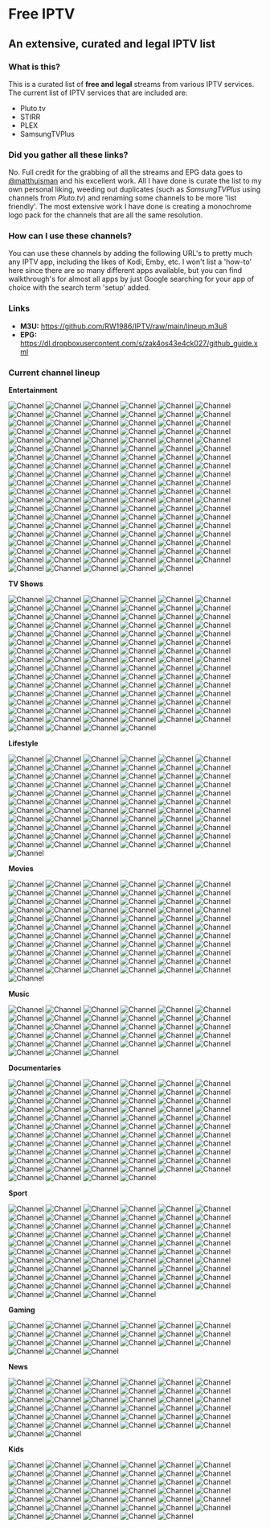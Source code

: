 # Free IPTV
## An extensive, curated and legal IPTV list

### What is this?
This is a curated list of **free and legal** streams from various IPTV services. The current list of IPTV services that are included are:
* Pluto.tv
* STIRR
* PLEX
* SamsungTVPlus

### Did you gather all these links?
No. Full credit for the grabbing of all the streams and EPG data goes to [@matthuisman](https://www.matthuisman.nz/) and his excellent work. All I have done is curate the list to my own personal liking, weeding out duplicates (such as *SamsungTVPlus* using channels from *Pluto.tv*) and renaming some channels to be more 'list friendly'. The most extensive work I have done is creating a monochrome logo pack for the channels that are all the same resolution.

### How can I use these channels?
You can use these channels by adding the following URL's to pretty much any IPTV app, including the likes of Kodi, Emby, etc. I won't list a 'how-to' here since there are so many different apps available, but you can find walkthrough's for almost all apps by just Google searching for your app of choice with the search term 'setup' added.

### Links
* **M3U:** https://github.com/RW1986/IPTV/raw/main/lineup.m3u8
* **EPG:** https://dl.dropboxusercontent.com/s/zak4os43e4ck027/github_guide.xml

### Current channel lineup
**Entertainment**

![Channel](https://github.com/RW1986/IPTV/raw/main/logos/readme/Comedy_Central_Pluto_TV.png) ![Channel](https://github.com/RW1986/IPTV/raw/main/logos/readme/Comedy_Central_Animation.png) ![Channel](https://github.com/RW1986/IPTV/raw/main/logos/readme/BET_Pluto_TV_1.png) ![Channel](https://github.com/RW1986/IPTV/raw/main/logos/readme/BET_Pluto_TV_2.png) ![Channel](https://github.com/RW1986/IPTV/raw/main/logos/readme/BET_Her.png) ![Channel](https://github.com/RW1986/IPTV/raw/main/logos/readme/Comet.png) ![Channel](https://github.com/RW1986/IPTV/raw/main/logos/readme/Pluto_TV_Classic_TV.png) ![Channel](https://github.com/RW1986/IPTV/raw/main/logos/readme/Pluto_TV_Series.png) ![Channel](https://github.com/RW1986/IPTV/raw/main/logos/readme/Pluto_TV_Game_Shows.png) ![Channel](https://github.com/RW1986/IPTV/raw/main/logos/readme/Pluto_TV_Drama_Life.png) ![Channel](https://github.com/RW1986/IPTV/raw/main/logos/readme/Pluto_TV_Crime.png) ![Channel](https://github.com/RW1986/IPTV/raw/main/logos/readme/Pluto_TV_Crime_Drama.png) ![Channel](https://github.com/RW1986/IPTV/raw/main/logos/readme/Pluto_TV_HER.png) ![Channel](https://github.com/RW1986/IPTV/raw/main/logos/readme/Pluto_TV_Love_Stories.png) ![Channel](https://github.com/RW1986/IPTV/raw/main/logos/readme/Pluto_TV_Retro_Drama.png) ![Channel](https://github.com/RW1986/IPTV/raw/main/logos/readme/Pluto_TV_Sci-Fi.png) ![Channel](https://github.com/RW1986/IPTV/raw/main/logos/readme/Pluto_TV_Sherlock.png) ![Channel](https://github.com/RW1986/IPTV/raw/main/logos/readme/Pluto_TV_Suspense.png) ![Channel](https://github.com/RW1986/IPTV/raw/main/logos/readme/Pluto_TV_Westerns.png) ![Channel](https://github.com/RW1986/IPTV/raw/main/logos/readme/Pluto_TV_Stand_Up.png) ![Channel](https://github.com/RW1986/IPTV/raw/main/logos/readme/Pluto_TV_Courtroom.png) ![Channel](https://github.com/RW1986/IPTV/raw/main/logos/readme/Pluto_TV_Inside.png) ![Channel](https://github.com/RW1986/IPTV/raw/main/logos/readme/Pluto_TV_Reality_1.png) ![Channel](https://github.com/RW1986/IPTV/raw/main/logos/readme/Pluto_TV_Reality_2.png) ![Channel](https://github.com/RW1986/IPTV/raw/main/logos/readme/Pluto_TV_Celebrity.png) ![Channel](https://github.com/RW1986/IPTV/raw/main/logos/readme/Pluto_TV_Paranormal_1.png) ![Channel](https://github.com/RW1986/IPTV/raw/main/logos/readme/Pluto_TV_Paranormal_2.png) ![Channel](https://github.com/RW1986/IPTV/raw/main/logos/readme/Logo_Pluto_TV.png) ![Channel](https://github.com/RW1986/IPTV/raw/main/logos/readme/Stories_by_AMC.png) ![Channel](https://github.com/RW1986/IPTV/raw/main/logos/readme/CMT_Pluto_TV.png) ![Channel](https://github.com/RW1986/IPTV/raw/main/logos/readme/ION_Plus.png) ![Channel](https://github.com/RW1986/IPTV/raw/main/logos/readme/Spike_Pluto_TV.png) ![Channel](https://github.com/RW1986/IPTV/raw/main/logos/readme/Spike_Outdoors.png) ![Channel](https://github.com/RW1986/IPTV/raw/main/logos/readme/DUST_1.png) ![Channel](https://github.com/RW1986/IPTV/raw/main/logos/readme/DUST_3.png) ![Channel](https://github.com/RW1986/IPTV/raw/main/logos/readme/Game_Show_Central.png) ![Channel](https://github.com/RW1986/IPTV/raw/main/logos/readme/FilmRise_Classic_TV_1.png) ![Channel](https://github.com/RW1986/IPTV/raw/main/logos/readme/FilmRise_Classic_TV_2.png) ![Channel](https://github.com/RW1986/IPTV/raw/main/logos/readme/FilmRise_True_Crime.png) ![Channel](https://github.com/RW1986/IPTV/raw/main/logos/readme/FilmRise_Sci-Fi.png) ![Channel](https://github.com/RW1986/IPTV/raw/main/logos/readme/Buzzr.png) ![Channel](https://github.com/RW1986/IPTV/raw/main/logos/readme/Paramount+_Picks.png) ![Channel](https://github.com/RW1986/IPTV/raw/main/logos/readme/MTV_Pluto_TV.png) ![Channel](https://github.com/RW1986/IPTV/raw/main/logos/readme/MTV_Dating.png) ![Channel](https://github.com/RW1986/IPTV/raw/main/logos/readme/VH1_Hip_Hop_Family.png) ![Channel](https://github.com/RW1986/IPTV/raw/main/logos/readme/VH1_I_Love_Reality.png) ![Channel](https://github.com/RW1986/IPTV/raw/main/logos/readme/TV_Land_Drama.png) ![Channel](https://github.com/RW1986/IPTV/raw/main/logos/readme/TV_Land_Sitcoms.png) ![Channel](https://github.com/RW1986/IPTV/raw/main/logos/readme/Showtime_Selects.png) ![Channel](https://github.com/RW1986/IPTV/raw/main/logos/readme/Slightly_Off_By_IFC.png) ![Channel](https://github.com/RW1986/IPTV/raw/main/logos/readme/CHARGE_.png) ![Channel](https://github.com/RW1986/IPTV/raw/main/logos/readme/CONtv.png) ![Channel](https://github.com/RW1986/IPTV/raw/main/logos/readme/CONtv_Anime.png) ![Channel](https://github.com/RW1986/IPTV/raw/main/logos/readme/AXS_TV_NOW.png) ![Channel](https://github.com/RW1986/IPTV/raw/main/logos/readme/PBS_Digital_Studios.png) ![Channel](https://github.com/RW1986/IPTV/raw/main/logos/readme/FOX_SOUL.png) ![Channel](https://github.com/RW1986/IPTV/raw/main/logos/readme/AFV_TV.png) ![Channel](https://github.com/RW1986/IPTV/raw/main/logos/readme/AFV_Family.png) ![Channel](https://github.com/RW1986/IPTV/raw/main/logos/readme/All_Action.png) ![Channel](https://github.com/RW1986/IPTV/raw/main/logos/readme/Classic_TV_Drama.png) ![Channel](https://github.com/RW1986/IPTV/raw/main/logos/readme/Classic_TV_Comedy.png) ![Channel](https://github.com/RW1986/IPTV/raw/main/logos/readme/Anime_All_Day_1.png) ![Channel](https://github.com/RW1986/IPTV/raw/main/logos/readme/Anime_All_Day_2.png) ![Channel](https://github.com/RW1986/IPTV/raw/main/logos/readme/Anime_All_Day_3.png) ![Channel](https://github.com/RW1986/IPTV/raw/main/logos/readme/Awesomeness_TV_1.png) ![Channel](https://github.com/RW1986/IPTV/raw/main/logos/readme/Awesomeness_TV_2.png) ![Channel](https://github.com/RW1986/IPTV/raw/main/logos/readme/WEtv_All_Reality.png) ![Channel](https://github.com/RW1986/IPTV/raw/main/logos/readme/WEtv_All_Weddings.png) ![Channel](https://github.com/RW1986/IPTV/raw/main/logos/readme/STIRR_Classic_TV.png) ![Channel](https://github.com/RW1986/IPTV/raw/main/logos/readme/STIRR_Reality_TV.png) ![Channel](https://github.com/RW1986/IPTV/raw/main/logos/readme/STIRR_City.png) ![Channel](https://github.com/RW1986/IPTV/raw/main/logos/readme/STIRR_Westerns.png) ![Channel](https://github.com/RW1986/IPTV/raw/main/logos/readme/Best_Ever_TV.png) ![Channel](https://github.com/RW1986/IPTV/raw/main/logos/readme/Brat_TV.png) ![Channel](https://github.com/RW1986/IPTV/raw/main/logos/readme/Happy_Days.png) ![Channel](https://github.com/RW1986/IPTV/raw/main/logos/readme/British_TV.png) ![Channel](https://github.com/RW1986/IPTV/raw/main/logos/readme/BritBox_Mysteries.png) ![Channel](https://github.com/RW1986/IPTV/raw/main/logos/readme/Cinehouse.png) ![Channel](https://github.com/RW1986/IPTV/raw/main/logos/readme/CineLife.png) ![Channel](https://github.com/RW1986/IPTV/raw/main/logos/readme/Circle.png) ![Channel](https://github.com/RW1986/IPTV/raw/main/logos/readme/American_Classics.png) ![Channel](https://github.com/RW1986/IPTV/raw/main/logos/readme/Comedy_Dynamics.png) ![Channel](https://github.com/RW1986/IPTV/raw/main/logos/readme/Dark_Matter_TV.png) ![Channel](https://github.com/RW1986/IPTV/raw/main/logos/readme/Dove_Channel.png) ![Channel](https://github.com/RW1986/IPTV/raw/main/logos/readme/PeopleTV_1.png) ![Channel](https://github.com/RW1986/IPTV/raw/main/logos/readme/PeopleTV_2.png) ![Channel](https://github.com/RW1986/IPTV/raw/main/logos/readme/LOL!_Network.png) ![Channel](https://github.com/RW1986/IPTV/raw/main/logos/readme/Dry_Bar_Comedy_1.png) ![Channel](https://github.com/RW1986/IPTV/raw/main/logos/readme/Dry_Bar_Comedy_2.png) ![Channel](https://github.com/RW1986/IPTV/raw/main/logos/readme/Electric_Now.png) ![Channel](https://github.com/RW1986/IPTV/raw/main/logos/readme/ET_Live.png) ![Channel](https://github.com/RW1986/IPTV/raw/main/logos/readme/FailArmy_1.png) ![Channel](https://github.com/RW1986/IPTV/raw/main/logos/readme/FailArmy_2.png) ![Channel](https://github.com/RW1986/IPTV/raw/main/logos/readme/Funny_AF.png) ![Channel](https://github.com/RW1986/IPTV/raw/main/logos/readme/Hollywire_1.png) ![Channel](https://github.com/RW1986/IPTV/raw/main/logos/readme/Hollywire_2.png) ![Channel](https://github.com/RW1986/IPTV/raw/main/logos/readme/Humor_Mill.png) ![Channel](https://github.com/RW1986/IPTV/raw/main/logos/readme/Nosey_1.png) ![Channel](https://github.com/RW1986/IPTV/raw/main/logos/readme/Nosey_2.png) ![Channel](https://github.com/RW1986/IPTV/raw/main/logos/readme/Judge_Nosey_1.png) ![Channel](https://github.com/RW1986/IPTV/raw/main/logos/readme/Judge_Nosey_2.png) ![Channel](https://github.com/RW1986/IPTV/raw/main/logos/readme/Real_Nosey.png) ![Channel](https://github.com/RW1986/IPTV/raw/main/logos/readme/ClixTV.png) ![Channel](https://github.com/RW1986/IPTV/raw/main/logos/readme/Judge_Faith.png) ![Channel](https://github.com/RW1986/IPTV/raw/main/logos/readme/Made_In_Britain.png) ![Channel](https://github.com/RW1986/IPTV/raw/main/logos/readme/Made_In_Hollywood.png) ![Channel](https://github.com/RW1986/IPTV/raw/main/logos/readme/Popstar!_TV.png) ![Channel](https://github.com/RW1986/IPTV/raw/main/logos/readme/RetroCrush.png) ![Channel](https://github.com/RW1986/IPTV/raw/main/logos/readme/RiffTrax_1.png) ![Channel](https://github.com/RW1986/IPTV/raw/main/logos/readme/RiffTrax_2.png) ![Channel](https://github.com/RW1986/IPTV/raw/main/logos/readme/RiffTrax_3.png) ![Channel](https://github.com/RW1986/IPTV/raw/main/logos/readme/Shorts.png) ![Channel](https://github.com/RW1986/IPTV/raw/main/logos/readme/Skills_+_Thrills.png) ![Channel](https://github.com/RW1986/IPTV/raw/main/logos/readme/Sofy.tv.png) ![Channel](https://github.com/RW1986/IPTV/raw/main/logos/readme/Stand-Up_TV.png) ![Channel](https://github.com/RW1986/IPTV/raw/main/logos/readme/Just_for_Laughs.png) ![Channel](https://github.com/RW1986/IPTV/raw/main/logos/readme/The_Archive.png) ![Channel](https://github.com/RW1986/IPTV/raw/main/logos/readme/TokuSHOUTsu.png) ![Channel](https://github.com/RW1986/IPTV/raw/main/logos/readme/Western_TV.png) 

**TV Shows**

![Channel](https://github.com/RW1986/IPTV/raw/main/logos/readme/FilmRise_Western.png) ![Channel](https://github.com/RW1986/IPTV/raw/main/logos/readme/90210.png) ![Channel](https://github.com/RW1986/IPTV/raw/main/logos/readme/10_Years_Younger.png) ![Channel](https://github.com/RW1986/IPTV/raw/main/logos/readme/21_Jump_Street.png) ![Channel](https://github.com/RW1986/IPTV/raw/main/logos/readme/American_Gladiators.png) ![Channel](https://github.com/RW1986/IPTV/raw/main/logos/readme/Andromeda.png) ![Channel](https://github.com/RW1986/IPTV/raw/main/logos/readme/Antiques_Roadshow_UK.png) ![Channel](https://github.com/RW1986/IPTV/raw/main/logos/readme/Are_We_There_Yet.png) ![Channel](https://github.com/RW1986/IPTV/raw/main/logos/readme/Baywatch_1.png) ![Channel](https://github.com/RW1986/IPTV/raw/main/logos/readme/Baywatch_2.png) ![Channel](https://github.com/RW1986/IPTV/raw/main/logos/readme/Baywatch_3.png) ![Channel](https://github.com/RW1986/IPTV/raw/main/logos/readme/Beauty_and_the_Geek.png) ![Channel](https://github.com/RW1986/IPTV/raw/main/logos/readme/Best_of_Dr._Phil.png) ![Channel](https://github.com/RW1986/IPTV/raw/main/logos/readme/Beverly_Hillbillies_1.png) ![Channel](https://github.com/RW1986/IPTV/raw/main/logos/readme/Beverly_Hillbillies_2.png) ![Channel](https://github.com/RW1986/IPTV/raw/main/logos/readme/Black_Ink_Crew.png) ![Channel](https://github.com/RW1986/IPTV/raw/main/logos/readme/Choppertown.png) ![Channel](https://github.com/RW1986/IPTV/raw/main/logos/readme/COPS.png) ![Channel](https://github.com/RW1986/IPTV/raw/main/logos/readme/CSI.png) ![Channel](https://github.com/RW1986/IPTV/raw/main/logos/readme/Dark_Shadows.png) ![Channel](https://github.com/RW1986/IPTV/raw/main/logos/readme/Deal_or_No_Deal.png) ![Channel](https://github.com/RW1986/IPTV/raw/main/logos/readme/Degrassi.png) ![Channel](https://github.com/RW1986/IPTV/raw/main/logos/readme/Doctor_Who_Classic.png) ![Channel](https://github.com/RW1986/IPTV/raw/main/logos/readme/Dog_The_Bounty_Hunter_1.png) ![Channel](https://github.com/RW1986/IPTV/raw/main/logos/readme/Dog_The_Bounty_Hunter_2.png) ![Channel](https://github.com/RW1986/IPTV/raw/main/logos/readme/Dr._Oz.png) ![Channel](https://github.com/RW1986/IPTV/raw/main/logos/readme/Duck_Dynasty.png) ![Channel](https://github.com/RW1986/IPTV/raw/main/logos/readme/Family_Ties.png) ![Channel](https://github.com/RW1986/IPTV/raw/main/logos/readme/Fear_Factor.png) ![Channel](https://github.com/RW1986/IPTV/raw/main/logos/readme/Fear_Factor_Xtra.png) ![Channel](https://github.com/RW1986/IPTV/raw/main/logos/readme/Fifth_Gear.png) ![Channel](https://github.com/RW1986/IPTV/raw/main/logos/readme/Full_Custom_Garage.png) ![Channel](https://github.com/RW1986/IPTV/raw/main/logos/readme/Ghost_Dimension.png) ![Channel](https://github.com/RW1986/IPTV/raw/main/logos/readme/Ghost_Hunters.png) ![Channel](https://github.com/RW1986/IPTV/raw/main/logos/readme/Gunsmoke.png) ![Channel](https://github.com/RW1986/IPTV/raw/main/logos/readme/Heartland.png) ![Channel](https://github.com/RW1986/IPTV/raw/main/logos/readme/Hell's_Kitchen.png) ![Channel](https://github.com/RW1986/IPTV/raw/main/logos/readme/Highway_to_Heaven.png) ![Channel](https://github.com/RW1986/IPTV/raw/main/logos/readme/Homes_Under_The_Hammer.png) ![Channel](https://github.com/RW1986/IPTV/raw/main/logos/readme/Hunter.png) ![Channel](https://github.com/RW1986/IPTV/raw/main/logos/readme/Ice_Pilots.png) ![Channel](https://github.com/RW1986/IPTV/raw/main/logos/readme/Ink_Master.png) ![Channel](https://github.com/RW1986/IPTV/raw/main/logos/readme/Jersey_Shore.png) ![Channel](https://github.com/RW1986/IPTV/raw/main/logos/readme/Johnny_Carson_TV_1.png) ![Channel](https://github.com/RW1986/IPTV/raw/main/logos/readme/Johnny_Carson_TV_2.png) ![Channel](https://github.com/RW1986/IPTV/raw/main/logos/readme/Kitchen_Nightmares.png) ![Channel](https://github.com/RW1986/IPTV/raw/main/logos/readme/Love_&_Hip_Hop.png) ![Channel](https://github.com/RW1986/IPTV/raw/main/logos/readme/Lupin_the_3rd.png) ![Channel](https://github.com/RW1986/IPTV/raw/main/logos/readme/Matlock.png) ![Channel](https://github.com/RW1986/IPTV/raw/main/logos/readme/McLeod's_Daughters.png) ![Channel](https://github.com/RW1986/IPTV/raw/main/logos/readme/Midsomer_Murders.png) ![Channel](https://github.com/RW1986/IPTV/raw/main/logos/readme/Mission_Impossible.png) ![Channel](https://github.com/RW1986/IPTV/raw/main/logos/readme/Most_Haunted.png) ![Channel](https://github.com/RW1986/IPTV/raw/main/logos/readme/MST3K_One.png) ![Channel](https://github.com/RW1986/IPTV/raw/main/logos/readme/MST3K_Three.png) ![Channel](https://github.com/RW1986/IPTV/raw/main/logos/readme/MST3K_Two.png) ![Channel](https://github.com/RW1986/IPTV/raw/main/logos/readme/Mutant_X.png) ![Channel](https://github.com/RW1986/IPTV/raw/main/logos/readme/Mythbusters.png) ![Channel](https://github.com/RW1986/IPTV/raw/main/logos/readme/Narcos.png) ![Channel](https://github.com/RW1986/IPTV/raw/main/logos/readme/Naruto.png) ![Channel](https://github.com/RW1986/IPTV/raw/main/logos/readme/Nashville.png) ![Channel](https://github.com/RW1986/IPTV/raw/main/logos/readme/One_Piece.png) ![Channel](https://github.com/RW1986/IPTV/raw/main/logos/readme/Paranormal_State.png) ![Channel](https://github.com/RW1986/IPTV/raw/main/logos/readme/Portlandia.png) ![Channel](https://github.com/RW1986/IPTV/raw/main/logos/readme/Rescue_911.png) ![Channel](https://github.com/RW1986/IPTV/raw/main/logos/readme/Secret_Dealers.png) ![Channel](https://github.com/RW1986/IPTV/raw/main/logos/readme/Sensing_Murder.png) ![Channel](https://github.com/RW1986/IPTV/raw/main/logos/readme/Space_1999.png) ![Channel](https://github.com/RW1986/IPTV/raw/main/logos/readme/Star_Trek.png) ![Channel](https://github.com/RW1986/IPTV/raw/main/logos/readme/Survivor.png) ![Channel](https://github.com/RW1986/IPTV/raw/main/logos/readme/The_Addams_Family.png) ![Channel](https://github.com/RW1986/IPTV/raw/main/logos/readme/The_Amazing_Race.png) ![Channel](https://github.com/RW1986/IPTV/raw/main/logos/readme/The_Andy_Griffith_Show.png) ![Channel](https://github.com/RW1986/IPTV/raw/main/logos/readme/The_Bob_Ross_Channel.png) ![Channel](https://github.com/RW1986/IPTV/raw/main/logos/readme/The_Carol_Burnett_Show.png) ![Channel](https://github.com/RW1986/IPTV/raw/main/logos/readme/The_Challenge.png) ![Channel](https://github.com/RW1986/IPTV/raw/main/logos/readme/The_Dick_Cavett_Show.png) ![Channel](https://github.com/RW1986/IPTV/raw/main/logos/readme/The_Love_Boat.png) ![Channel](https://github.com/RW1986/IPTV/raw/main/logos/readme/The_Price_Is_Right.png) ![Channel](https://github.com/RW1986/IPTV/raw/main/logos/readme/The_Rifleman.png) ![Channel](https://github.com/RW1986/IPTV/raw/main/logos/readme/The_Simple_Life.png) ![Channel](https://github.com/RW1986/IPTV/raw/main/logos/readme/The_Walking_Dead_Universe_1.png) ![Channel](https://github.com/RW1986/IPTV/raw/main/logos/readme/The_Walking_Dead_Universe_2.png) ![Channel](https://github.com/RW1986/IPTV/raw/main/logos/readme/Three's_Company.png) ![Channel](https://github.com/RW1986/IPTV/raw/main/logos/readme/Tosh.0.png) ![Channel](https://github.com/RW1986/IPTV/raw/main/logos/readme/Undercover_Boss_Global.png) ![Channel](https://github.com/RW1986/IPTV/raw/main/logos/readme/Unsolved_Mysteries.png) ![Channel](https://github.com/RW1986/IPTV/raw/main/logos/readme/Wanted_Dead_or_Alive.png) ![Channel](https://github.com/RW1986/IPTV/raw/main/logos/readme/Wild_at_Heart.png) ![Channel](https://github.com/RW1986/IPTV/raw/main/logos/readme/Wild_'N_Out.png) ![Channel](https://github.com/RW1986/IPTV/raw/main/logos/readme/Wings.png) ![Channel](https://github.com/RW1986/IPTV/raw/main/logos/readme/Wipeout.png) ![Channel](https://github.com/RW1986/IPTV/raw/main/logos/readme/Wipeout_Xtra.png) ![Channel](https://github.com/RW1986/IPTV/raw/main/logos/readme/Yu-Gi-Oh.png) 

**Lifestyle**

![Channel](https://github.com/RW1986/IPTV/raw/main/logos/readme/BBC_Home.png) ![Channel](https://github.com/RW1986/IPTV/raw/main/logos/readme/BBC_Food.png) ![Channel](https://github.com/RW1986/IPTV/raw/main/logos/readme/Pluto_TV_Best_Life.png) ![Channel](https://github.com/RW1986/IPTV/raw/main/logos/readme/Pluto_TV_Cookalong.png) ![Channel](https://github.com/RW1986/IPTV/raw/main/logos/readme/Pluto_TV_Food.png) ![Channel](https://github.com/RW1986/IPTV/raw/main/logos/readme/Pluto_TV_Home_1.png) ![Channel](https://github.com/RW1986/IPTV/raw/main/logos/readme/Pluto_TV_Home_2.png) ![Channel](https://github.com/RW1986/IPTV/raw/main/logos/readme/Pluto_TV_Health.png) ![Channel](https://github.com/RW1986/IPTV/raw/main/logos/readme/Pluto_TV_Travel_1.png) ![Channel](https://github.com/RW1986/IPTV/raw/main/logos/readme/Pluto_TV_Travel_2.png) ![Channel](https://github.com/RW1986/IPTV/raw/main/logos/readme/Pluto_TV_Weddings_1.png) ![Channel](https://github.com/RW1986/IPTV/raw/main/logos/readme/Pluto_TV_Weddings_2.png) ![Channel](https://github.com/RW1986/IPTV/raw/main/logos/readme/Pluto_TV_Motor.png) ![Channel](https://github.com/RW1986/IPTV/raw/main/logos/readme/Pluto_TV_Cars.png) ![Channel](https://github.com/RW1986/IPTV/raw/main/logos/readme/Pluto_TV_Cats.png) ![Channel](https://github.com/RW1986/IPTV/raw/main/logos/readme/Pluto_TV_Dogs.png) ![Channel](https://github.com/RW1986/IPTV/raw/main/logos/readme/AbsintheTV.png) ![Channel](https://github.com/RW1986/IPTV/raw/main/logos/readme/America's_Test_Kitchen_1.png) ![Channel](https://github.com/RW1986/IPTV/raw/main/logos/readme/America's_Test_Kitchen_2.png) ![Channel](https://github.com/RW1986/IPTV/raw/main/logos/readme/Bar_Rescue.png) ![Channel](https://github.com/RW1986/IPTV/raw/main/logos/readme/Big_Life_.png) ![Channel](https://github.com/RW1986/IPTV/raw/main/logos/readme/BspokeTV.png) ![Channel](https://github.com/RW1986/IPTV/raw/main/logos/readme/GFN_TV.png) ![Channel](https://github.com/RW1986/IPTV/raw/main/logos/readme/Glewed_TV_1.png) ![Channel](https://github.com/RW1986/IPTV/raw/main/logos/readme/Glewed_TV_2.png) ![Channel](https://github.com/RW1986/IPTV/raw/main/logos/readme/Chassy.png) ![Channel](https://github.com/RW1986/IPTV/raw/main/logos/readme/Complex.png) ![Channel](https://github.com/RW1986/IPTV/raw/main/logos/readme/Cooking_Panda.png) ![Channel](https://github.com/RW1986/IPTV/raw/main/logos/readme/Dabl.png) ![Channel](https://github.com/RW1986/IPTV/raw/main/logos/readme/The_Design_Network.png) ![Channel](https://github.com/RW1986/IPTV/raw/main/logos/readme/eScapes.png) ![Channel](https://github.com/RW1986/IPTV/raw/main/logos/readme/Fashion_TV.png) ![Channel](https://github.com/RW1986/IPTV/raw/main/logos/readme/Food_TV.png) ![Channel](https://github.com/RW1986/IPTV/raw/main/logos/readme/GoTraveler.png) ![Channel](https://github.com/RW1986/IPTV/raw/main/logos/readme/Real_Life.png) ![Channel](https://github.com/RW1986/IPTV/raw/main/logos/readme/Real_Stories.png) ![Channel](https://github.com/RW1986/IPTV/raw/main/logos/readme/So_Yummy.png) ![Channel](https://github.com/RW1986/IPTV/raw/main/logos/readme/Gusto_TV_1.png) ![Channel](https://github.com/RW1986/IPTV/raw/main/logos/readme/Gusto_TV_2.png) ![Channel](https://github.com/RW1986/IPTV/raw/main/logos/readme/Hungry.png) ![Channel](https://github.com/RW1986/IPTV/raw/main/logos/readme/Insight_TV_1.png) ![Channel](https://github.com/RW1986/IPTV/raw/main/logos/readme/Insight_TV_2.png) ![Channel](https://github.com/RW1986/IPTV/raw/main/logos/readme/Journy.png) ![Channel](https://github.com/RW1986/IPTV/raw/main/logos/readme/Julia_Child.png) ![Channel](https://github.com/RW1986/IPTV/raw/main/logos/readme/Kitchen_Stories.png) ![Channel](https://github.com/RW1986/IPTV/raw/main/logos/readme/Bon_Appetit.png) ![Channel](https://github.com/RW1986/IPTV/raw/main/logos/readme/DrinkTV.png) ![Channel](https://github.com/RW1986/IPTV/raw/main/logos/readme/Lively_Place_1.png) ![Channel](https://github.com/RW1986/IPTV/raw/main/logos/readme/Lively_Place_2.png) ![Channel](https://github.com/RW1986/IPTV/raw/main/logos/readme/Lively_Place_3.png) ![Channel](https://github.com/RW1986/IPTV/raw/main/logos/readme/Love_Destination.png) ![Channel](https://github.com/RW1986/IPTV/raw/main/logos/readme/More_U.png) ![Channel](https://github.com/RW1986/IPTV/raw/main/logos/readme/Naturescape.png) ![Channel](https://github.com/RW1986/IPTV/raw/main/logos/readme/Outside_TV_+.png) ![Channel](https://github.com/RW1986/IPTV/raw/main/logos/readme/People_are_Awesome_1.png) ![Channel](https://github.com/RW1986/IPTV/raw/main/logos/readme/People_Are_Awesome_2.png) ![Channel](https://github.com/RW1986/IPTV/raw/main/logos/readme/SOAR.png) ![Channel](https://github.com/RW1986/IPTV/raw/main/logos/readme/Spark_TV.png) ![Channel](https://github.com/RW1986/IPTV/raw/main/logos/readme/Tastemade.png) ![Channel](https://github.com/RW1986/IPTV/raw/main/logos/readme/The_Craftistry.png) ![Channel](https://github.com/RW1986/IPTV/raw/main/logos/readme/The_Pet_Collective.png) ![Channel](https://github.com/RW1986/IPTV/raw/main/logos/readme/Bridezillas.png) ![Channel](https://github.com/RW1986/IPTV/raw/main/logos/readme/TravelXP.png) ![Channel](https://github.com/RW1986/IPTV/raw/main/logos/readme/GoUSA_TV.png) ![Channel](https://github.com/RW1986/IPTV/raw/main/logos/readme/Truly_1.png) ![Channel](https://github.com/RW1986/IPTV/raw/main/logos/readme/Truly_2.png) ![Channel](https://github.com/RW1986/IPTV/raw/main/logos/readme/US_Weekly_TV.png) 

**Movies**

![Channel](https://github.com/RW1986/IPTV/raw/main/logos/readme/Paramount_Movie_Channel.png) ![Channel](https://github.com/RW1986/IPTV/raw/main/logos/readme/IFC_Films_Picks.png) ![Channel](https://github.com/RW1986/IPTV/raw/main/logos/readme/AMC_Thrillers.png) ![Channel](https://github.com/RW1986/IPTV/raw/main/logos/readme/Hallmark_Movies_&_More.png) ![Channel](https://github.com/RW1986/IPTV/raw/main/logos/readme/Pluto_TV_Movies.png) ![Channel](https://github.com/RW1986/IPTV/raw/main/logos/readme/Pluto_TV_Family_Movies.png) ![Channel](https://github.com/RW1986/IPTV/raw/main/logos/readme/Pluto_TV_Comedy_Movies_1.png) ![Channel](https://github.com/RW1986/IPTV/raw/main/logos/readme/Pluto_TV_Comedy_Movies_2.png) ![Channel](https://github.com/RW1986/IPTV/raw/main/logos/readme/Pluto_TV_Drama_Movies_1.png) ![Channel](https://github.com/RW1986/IPTV/raw/main/logos/readme/Pluto_TV_Drama_Movies_2.png) ![Channel](https://github.com/RW1986/IPTV/raw/main/logos/readme/Pluto_TV_Sci-Fi_Movies.png) ![Channel](https://github.com/RW1986/IPTV/raw/main/logos/readme/Pluto_TV_Action_Movies_1.png) ![Channel](https://github.com/RW1986/IPTV/raw/main/logos/readme/Pluto_TV_Action_Movies_2.png) ![Channel](https://github.com/RW1986/IPTV/raw/main/logos/readme/Pluto_TV_Western_Movies.png) ![Channel](https://github.com/RW1986/IPTV/raw/main/logos/readme/Pluto_TV_Thrillers_Movies_1.png) ![Channel](https://github.com/RW1986/IPTV/raw/main/logos/readme/Pluto_TV_Thrillers_Movies_2.png) ![Channel](https://github.com/RW1986/IPTV/raw/main/logos/readme/Pluto_TV_Kids_Animation_Movies.png) ![Channel](https://github.com/RW1986/IPTV/raw/main/logos/readme/Pluto_TV_Britpocalypse.png) ![Channel](https://github.com/RW1986/IPTV/raw/main/logos/readme/Pluto_TV_Crime_Movies.png) ![Channel](https://github.com/RW1986/IPTV/raw/main/logos/readme/Pluto_TV_Cult_Films_1.png) ![Channel](https://github.com/RW1986/IPTV/raw/main/logos/readme/Pluto_TV_Cult_Films_2.png) ![Channel](https://github.com/RW1986/IPTV/raw/main/logos/readme/Pluto_TV_Fantastic_Movies.png) ![Channel](https://github.com/RW1986/IPTV/raw/main/logos/readme/Pluto_TV_Horror_Movies.png) ![Channel](https://github.com/RW1986/IPTV/raw/main/logos/readme/Pluto_TV_Indies.png) ![Channel](https://github.com/RW1986/IPTV/raw/main/logos/readme/Pluto_TV_Romance_Movies_1.png) ![Channel](https://github.com/RW1986/IPTV/raw/main/logos/readme/Pluto_TV_Romance_Movies_2.png) ![Channel](https://github.com/RW1986/IPTV/raw/main/logos/readme/Pluto_TV_Spotlight.png) ![Channel](https://github.com/RW1986/IPTV/raw/main/logos/readme/Pluto_TV_Staff_Picks.png) ![Channel](https://github.com/RW1986/IPTV/raw/main/logos/readme/Pluto_TV_Terror_Movies.png) ![Channel](https://github.com/RW1986/IPTV/raw/main/logos/readme/STIRR_Movies.png) ![Channel](https://github.com/RW1986/IPTV/raw/main/logos/readme/STIRR_Horror_Movies.png) ![Channel](https://github.com/RW1986/IPTV/raw/main/logos/readme/FilmRise_Free_Movies_1.png) ![Channel](https://github.com/RW1986/IPTV/raw/main/logos/readme/FilmRise_Free_Movies_2.png) ![Channel](https://github.com/RW1986/IPTV/raw/main/logos/readme/FilmRise_Free_Movies_3.png) ![Channel](https://github.com/RW1986/IPTV/raw/main/logos/readme/FilmRise_Action.png) ![Channel](https://github.com/RW1986/IPTV/raw/main/logos/readme/FilmRise_Family_Movies.png) ![Channel](https://github.com/RW1986/IPTV/raw/main/logos/readme/70s_Cinema.png) ![Channel](https://github.com/RW1986/IPTV/raw/main/logos/readme/80s_Rewind.png) ![Channel](https://github.com/RW1986/IPTV/raw/main/logos/readme/90s_Throwback.png) ![Channel](https://github.com/RW1986/IPTV/raw/main/logos/readme/Movie_Mix_1.png) ![Channel](https://github.com/RW1986/IPTV/raw/main/logos/readme/Movie_Mix_2.png) ![Channel](https://github.com/RW1986/IPTV/raw/main/logos/readme/CineVault_80s.png) ![Channel](https://github.com/RW1986/IPTV/raw/main/logos/readme/CineVault_Westerns.png) ![Channel](https://github.com/RW1986/IPTV/raw/main/logos/readme/Classic_Movies_Channel.png) ![Channel](https://github.com/RW1986/IPTV/raw/main/logos/readme/Filmstream_1.png) ![Channel](https://github.com/RW1986/IPTV/raw/main/logos/readme/Filmstream_2.png) ![Channel](https://github.com/RW1986/IPTV/raw/main/logos/readme/Filmzie.png) ![Channel](https://github.com/RW1986/IPTV/raw/main/logos/readme/Movies_Central.png) ![Channel](https://github.com/RW1986/IPTV/raw/main/logos/readme/Freebie_TV.png) ![Channel](https://github.com/RW1986/IPTV/raw/main/logos/readme/Gravitas_Movies_1.png) ![Channel](https://github.com/RW1986/IPTV/raw/main/logos/readme/Gravitas_Movies_2.png) ![Channel](https://github.com/RW1986/IPTV/raw/main/logos/readme/MovieSphere_1.png) ![Channel](https://github.com/RW1986/IPTV/raw/main/logos/readme/MovieSphere_2.png) ![Channel](https://github.com/RW1986/IPTV/raw/main/logos/readme/Rakuten_TV_Comedy_Movies.png) ![Channel](https://github.com/RW1986/IPTV/raw/main/logos/readme/Rakuten_TV_Action_Movies.png) ![Channel](https://github.com/RW1986/IPTV/raw/main/logos/readme/Rakuten_TV_Drama_Movies.png) ![Channel](https://github.com/RW1986/IPTV/raw/main/logos/readme/Black_Cinema.png) ![Channel](https://github.com/RW1986/IPTV/raw/main/logos/readme/MyTime_Movie_Network.png) ![Channel](https://github.com/RW1986/IPTV/raw/main/logos/readme/The_Asylum_1.png) ![Channel](https://github.com/RW1986/IPTV/raw/main/logos/readme/The_Asylum_2.png) ![Channel](https://github.com/RW1986/IPTV/raw/main/logos/readme/The_Asylum_3.png) ![Channel](https://github.com/RW1986/IPTV/raw/main/logos/readme/Bigtime.png) ![Channel](https://github.com/RW1986/IPTV/raw/main/logos/readme/The_Film_Detective.png) ![Channel](https://github.com/RW1986/IPTV/raw/main/logos/readme/Flicks_of_Fury.png) ![Channel](https://github.com/RW1986/IPTV/raw/main/logos/readme/The_Movie_Hub.png) ![Channel](https://github.com/RW1986/IPTV/raw/main/logos/readme/Movies4Free.png) ![Channel](https://github.com/RW1986/IPTV/raw/main/logos/readme/24_Hour_Free_Movies.png) 

**Music**

![Channel](https://github.com/RW1986/IPTV/raw/main/logos/readme/MTV_Spankin'_New.png) ![Channel](https://github.com/RW1986/IPTV/raw/main/logos/readme/MTV_Biggest_Pop.png) ![Channel](https://github.com/RW1986/IPTV/raw/main/logos/readme/MTV_Block_Party.png) ![Channel](https://github.com/RW1986/IPTV/raw/main/logos/readme/Yo!_MTV.png) ![Channel](https://github.com/RW1986/IPTV/raw/main/logos/readme/CMT_Equal_Play.png) ![Channel](https://github.com/RW1986/IPTV/raw/main/logos/readme/Vevo_Pop.png) ![Channel](https://github.com/RW1986/IPTV/raw/main/logos/readme/Vevo_R&B.png) ![Channel](https://github.com/RW1986/IPTV/raw/main/logos/readme/Vevo_Country.png) ![Channel](https://github.com/RW1986/IPTV/raw/main/logos/readme/Vevo_'70s.png) ![Channel](https://github.com/RW1986/IPTV/raw/main/logos/readme/Vevo_'80s.png) ![Channel](https://github.com/RW1986/IPTV/raw/main/logos/readme/Vevo_'90s.png) ![Channel](https://github.com/RW1986/IPTV/raw/main/logos/readme/Vevo_2K.png) ![Channel](https://github.com/RW1986/IPTV/raw/main/logos/readme/Stingray_Greatest_Hits.png) ![Channel](https://github.com/RW1986/IPTV/raw/main/logos/readme/Stingray_Pop_Adult.png) ![Channel](https://github.com/RW1986/IPTV/raw/main/logos/readme/Stingray_Classic_Rock.png) ![Channel](https://github.com/RW1986/IPTV/raw/main/logos/readme/Stingray_Rock_Alternative.png) ![Channel](https://github.com/RW1986/IPTV/raw/main/logos/readme/Stingray_Flashback_70s.png) ![Channel](https://github.com/RW1986/IPTV/raw/main/logos/readme/Stingray_Everything_80s.png) ![Channel](https://github.com/RW1986/IPTV/raw/main/logos/readme/Stingray_Hit_List.png) ![Channel](https://github.com/RW1986/IPTV/raw/main/logos/readme/Stingray_Hot_Country.png) ![Channel](https://github.com/RW1986/IPTV/raw/main/logos/readme/Stingray_Urban_Beats.png) ![Channel](https://github.com/RW1986/IPTV/raw/main/logos/readme/Stingray_DJAZZ.png) ![Channel](https://github.com/RW1986/IPTV/raw/main/logos/readme/Stingray_Qello.png) ![Channel](https://github.com/RW1986/IPTV/raw/main/logos/readme/XITE_Just_Chill.png) ![Channel](https://github.com/RW1986/IPTV/raw/main/logos/readme/XITE_Rock_On.png) ![Channel](https://github.com/RW1986/IPTV/raw/main/logos/readme/Clubbing_TV.png) ![Channel](https://github.com/RW1986/IPTV/raw/main/logos/readme/Deluxe_Lounge_HD.png) ![Channel](https://github.com/RW1986/IPTV/raw/main/logos/readme/Front_Row_Channel.png) ![Channel](https://github.com/RW1986/IPTV/raw/main/logos/readme/QwestTV_Mix.png) ![Channel](https://github.com/RW1986/IPTV/raw/main/logos/readme/QwestTV_Classical.png) ![Channel](https://github.com/RW1986/IPTV/raw/main/logos/readme/Live_Music_Replay.png) ![Channel](https://github.com/RW1986/IPTV/raw/main/logos/readme/LiveXLive.png) ![Channel](https://github.com/RW1986/IPTV/raw/main/logos/readme/Classica.png) 

**Documentaries**

![Channel](https://github.com/RW1986/IPTV/raw/main/logos/readme/PBS_America.png) ![Channel](https://github.com/RW1986/IPTV/raw/main/logos/readme/Smithsonian_Channel_Selects.png) ![Channel](https://github.com/RW1986/IPTV/raw/main/logos/readme/My5_Documentaries.png) ![Channel](https://github.com/RW1986/IPTV/raw/main/logos/readme/My5_Crime.png) ![Channel](https://github.com/RW1986/IPTV/raw/main/logos/readme/My5_GP's.png) ![Channel](https://github.com/RW1986/IPTV/raw/main/logos/readme/Space_Channel.png) ![Channel](https://github.com/RW1986/IPTV/raw/main/logos/readme/Pluto_TV_Documentaries_1.png) ![Channel](https://github.com/RW1986/IPTV/raw/main/logos/readme/Pluto_TV_Documentaries_2.png) ![Channel](https://github.com/RW1986/IPTV/raw/main/logos/readme/Pluto_TV_History_1.png) ![Channel](https://github.com/RW1986/IPTV/raw/main/logos/readme/Pluto_TV_History_2.png) ![Channel](https://github.com/RW1986/IPTV/raw/main/logos/readme/Pluto_TV_Animals_1.png) ![Channel](https://github.com/RW1986/IPTV/raw/main/logos/readme/Pluto_TV_Animals_2.png) ![Channel](https://github.com/RW1986/IPTV/raw/main/logos/readme/Pluto_TV_Science_1.png) ![Channel](https://github.com/RW1986/IPTV/raw/main/logos/readme/Pluto_TV_Science_2.png) ![Channel](https://github.com/RW1986/IPTV/raw/main/logos/readme/Pluto_TV_Military.png) ![Channel](https://github.com/RW1986/IPTV/raw/main/logos/readme/Pluto_TV_Biography.png) ![Channel](https://github.com/RW1986/IPTV/raw/main/logos/readme/Pluto_TV_Conspiracy.png) ![Channel](https://github.com/RW1986/IPTV/raw/main/logos/readme/Pluto_TV_Lives_1.png) ![Channel](https://github.com/RW1986/IPTV/raw/main/logos/readme/Pluto_TV_Lives_2.png) ![Channel](https://github.com/RW1986/IPTV/raw/main/logos/readme/Pluto_TV_Nature.png) ![Channel](https://github.com/RW1986/IPTV/raw/main/logos/readme/Pluto_TV_Space.png) ![Channel](https://github.com/RW1986/IPTV/raw/main/logos/readme/Pluto_TV_True_Crime.png) ![Channel](https://github.com/RW1986/IPTV/raw/main/logos/readme/Cold_Case_Files.png) ![Channel](https://github.com/RW1986/IPTV/raw/main/logos/readme/Court_TV.png) ![Channel](https://github.com/RW1986/IPTV/raw/main/logos/readme/Crime_360.png) ![Channel](https://github.com/RW1986/IPTV/raw/main/logos/readme/Crime_360_+.png) ![Channel](https://github.com/RW1986/IPTV/raw/main/logos/readme/Crime_Investigation.png) ![Channel](https://github.com/RW1986/IPTV/raw/main/logos/readme/Deadly_Women.png) ![Channel](https://github.com/RW1986/IPTV/raw/main/logos/readme/Docurama.png) ![Channel](https://github.com/RW1986/IPTV/raw/main/logos/readme/Explore_by_TVPlayer.png) ![Channel](https://github.com/RW1986/IPTV/raw/main/logos/readme/FBI_Files.png) ![Channel](https://github.com/RW1986/IPTV/raw/main/logos/readme/Forensic_Files.png) ![Channel](https://github.com/RW1986/IPTV/raw/main/logos/readme/Humanity_Documentaries.png) ![Channel](https://github.com/RW1986/IPTV/raw/main/logos/readme/VICE.png) ![Channel](https://github.com/RW1986/IPTV/raw/main/logos/readme/Reelz.png) ![Channel](https://github.com/RW1986/IPTV/raw/main/logos/readme/InTrouble.png) ![Channel](https://github.com/RW1986/IPTV/raw/main/logos/readme/InWild.png) ![Channel](https://github.com/RW1986/IPTV/raw/main/logos/readme/InWonder.png) ![Channel](https://github.com/RW1986/IPTV/raw/main/logos/readme/Law_&_Crime_.png) ![Channel](https://github.com/RW1986/IPTV/raw/main/logos/readme/Love_Nature_4K.png) ![Channel](https://github.com/RW1986/IPTV/raw/main/logos/readme/Luxe.TV.png) ![Channel](https://github.com/RW1986/IPTV/raw/main/logos/readme/This_Old_House.png) ![Channel](https://github.com/RW1986/IPTV/raw/main/logos/readme/Danger_TV.png) ![Channel](https://github.com/RW1986/IPTV/raw/main/logos/readme/Monarda_Arts.png) ![Channel](https://github.com/RW1986/IPTV/raw/main/logos/readme/Pattrn.png) ![Channel](https://github.com/RW1986/IPTV/raw/main/logos/readme/Planet_Knowledge.png) ![Channel](https://github.com/RW1986/IPTV/raw/main/logos/readme/America_vs._Addiction.png) ![Channel](https://github.com/RW1986/IPTV/raw/main/logos/readme/Clarity_4K.png) ![Channel](https://github.com/RW1986/IPTV/raw/main/logos/readme/Police_Women.png) ![Channel](https://github.com/RW1986/IPTV/raw/main/logos/readme/PowerNation.png) ![Channel](https://github.com/RW1986/IPTV/raw/main/logos/readme/Real_Crime.png) ![Channel](https://github.com/RW1986/IPTV/raw/main/logos/readme/Real_Wild.png) ![Channel](https://github.com/RW1986/IPTV/raw/main/logos/readme/Runtime.png) ![Channel](https://github.com/RW1986/IPTV/raw/main/logos/readme/Slow_TV.png) ![Channel](https://github.com/RW1986/IPTV/raw/main/logos/readme/The_Jack_Hanna_Channel.png) ![Channel](https://github.com/RW1986/IPTV/raw/main/logos/readme/The_New_Detectives_1.png) ![Channel](https://github.com/RW1986/IPTV/raw/main/logos/readme/The_New_Detectives_2.png) ![Channel](https://github.com/RW1986/IPTV/raw/main/logos/readme/Get.factual.png) ![Channel](https://github.com/RW1986/IPTV/raw/main/logos/readme/Timeline.png) ![Channel](https://github.com/RW1986/IPTV/raw/main/logos/readme/MagellanTV.png) ![Channel](https://github.com/RW1986/IPTV/raw/main/logos/readme/Tiny_House_Nation.png) ![Channel](https://github.com/RW1986/IPTV/raw/main/logos/readme/Unidentified.png) ![Channel](https://github.com/RW1986/IPTV/raw/main/logos/readme/Voyager_Documentaries_1.png) ![Channel](https://github.com/RW1986/IPTV/raw/main/logos/readme/Voyager_Documentaries_2.png) ![Channel](https://github.com/RW1986/IPTV/raw/main/logos/readme/Wild_Stories.png) ![Channel](https://github.com/RW1986/IPTV/raw/main/logos/readme/WildEarth.png) ![Channel](https://github.com/RW1986/IPTV/raw/main/logos/readme/Dr._G_Medical_Examiner.png) ![Channel](https://github.com/RW1986/IPTV/raw/main/logos/readme/WIRED.png) ![Channel](https://github.com/RW1986/IPTV/raw/main/logos/readme/Wonder.png) ![Channel](https://github.com/RW1986/IPTV/raw/main/logos/readme/Xplore.png) 

**Sport**

![Channel](https://github.com/RW1986/IPTV/raw/main/logos/readme/NFL_Channel.png) ![Channel](https://github.com/RW1986/IPTV/raw/main/logos/readme/MLB.png) ![Channel](https://github.com/RW1986/IPTV/raw/main/logos/readme/MLS.png) ![Channel](https://github.com/RW1986/IPTV/raw/main/logos/readme/PGA_Tour.png) ![Channel](https://github.com/RW1986/IPTV/raw/main/logos/readme/Pluto_TV_Sports_1.png) ![Channel](https://github.com/RW1986/IPTV/raw/main/logos/readme/Pluto_TV_Sports_2.png) ![Channel](https://github.com/RW1986/IPTV/raw/main/logos/readme/Pluto_TV_Action_Sports.png) ![Channel](https://github.com/RW1986/IPTV/raw/main/logos/readme/Pluto_TV_Backcountry.png) ![Channel](https://github.com/RW1986/IPTV/raw/main/logos/readme/Pluto_TV_Fishing.png) ![Channel](https://github.com/RW1986/IPTV/raw/main/logos/readme/Pluto_TV_Fight_1.png) ![Channel](https://github.com/RW1986/IPTV/raw/main/logos/readme/Pluto_TV_Fight_2.png) ![Channel](https://github.com/RW1986/IPTV/raw/main/logos/readme/Pluto_TV_Boxing.png) ![Channel](https://github.com/RW1986/IPTV/raw/main/logos/readme/Pluto_TV_Pro_Wrestling.png) ![Channel](https://github.com/RW1986/IPTV/raw/main/logos/readme/Fight_Network.png) ![Channel](https://github.com/RW1986/IPTV/raw/main/logos/readme/IMPACT_Wrestling_1.png) ![Channel](https://github.com/RW1986/IPTV/raw/main/logos/readme/IMPACT_Wrestling_2.png) ![Channel](https://github.com/RW1986/IPTV/raw/main/logos/readme/Ring_of_Honor.png) ![Channel](https://github.com/RW1986/IPTV/raw/main/logos/readme/Lucha_Libre_AAA.png) ![Channel](https://github.com/RW1986/IPTV/raw/main/logos/readme/FOX_Sports.png) ![Channel](https://github.com/RW1986/IPTV/raw/main/logos/readme/CBS_Sports_HQ.png) ![Channel](https://github.com/RW1986/IPTV/raw/main/logos/readme/EDGESport.png) ![Channel](https://github.com/RW1986/IPTV/raw/main/logos/readme/ACCDN.png) ![Channel](https://github.com/RW1986/IPTV/raw/main/logos/readme/beIN_SPORTS_XTRA.png) ![Channel](https://github.com/RW1986/IPTV/raw/main/logos/readme/SportsGrid.png) ![Channel](https://github.com/RW1986/IPTV/raw/main/logos/readme/Adventure_Sports_Network.png) ![Channel](https://github.com/RW1986/IPTV/raw/main/logos/readme/Bellator_MMA.png) ![Channel](https://github.com/RW1986/IPTV/raw/main/logos/readme/Channel_Fight.png) ![Channel](https://github.com/RW1986/IPTV/raw/main/logos/readme/Combat_Go.png) ![Channel](https://github.com/RW1986/IPTV/raw/main/logos/readme/Extreme_Plus.png) ![Channel](https://github.com/RW1986/IPTV/raw/main/logos/readme/FTF.png) ![Channel](https://github.com/RW1986/IPTV/raw/main/logos/readme/FUEL_TV.png) ![Channel](https://github.com/RW1986/IPTV/raw/main/logos/readme/GLORY_Kickboxing_1.png) ![Channel](https://github.com/RW1986/IPTV/raw/main/logos/readme/GLORY_Kickboxing_2.png) ![Channel](https://github.com/RW1986/IPTV/raw/main/logos/readme/HorizonSports.png) ![Channel](https://github.com/RW1986/IPTV/raw/main/logos/readme/Horse_&_Country.png) ![Channel](https://github.com/RW1986/IPTV/raw/main/logos/readme/MavTV_Select.png) ![Channel](https://github.com/RW1986/IPTV/raw/main/logos/readme/MMA_TV.png) ![Channel](https://github.com/RW1986/IPTV/raw/main/logos/readme/Tennis_Channel.png) ![Channel](https://github.com/RW1986/IPTV/raw/main/logos/readme/MotorRacing.png) ![Channel](https://github.com/RW1986/IPTV/raw/main/logos/readme/Motorvision.TV_1.png) ![Channel](https://github.com/RW1986/IPTV/raw/main/logos/readme/Motorvision.TV_2.png) ![Channel](https://github.com/RW1986/IPTV/raw/main/logos/readme/Motorvision.TV_3.png) ![Channel](https://github.com/RW1986/IPTV/raw/main/logos/readme/European_League_of_Football_TV.png) ![Channel](https://github.com/RW1986/IPTV/raw/main/logos/readme/NHRA_TV.png) ![Channel](https://github.com/RW1986/IPTV/raw/main/logos/readme/Outdoor_America_1.png) ![Channel](https://github.com/RW1986/IPTV/raw/main/logos/readme/Outdoor_America_2.png) ![Channel](https://github.com/RW1986/IPTV/raw/main/logos/readme/Pac-12_Insider.png) ![Channel](https://github.com/RW1986/IPTV/raw/main/logos/readme/PBR_RidePass.png) ![Channel](https://github.com/RW1986/IPTV/raw/main/logos/readme/PlayersTV.png) ![Channel](https://github.com/RW1986/IPTV/raw/main/logos/readme/PursuitUP_1.png) ![Channel](https://github.com/RW1986/IPTV/raw/main/logos/readme/PursuitUP_2.png) ![Channel](https://github.com/RW1986/IPTV/raw/main/logos/readme/Sports_Channel_Network.png) ![Channel](https://github.com/RW1986/IPTV/raw/main/logos/readme/Stadium_.png) ![Channel](https://github.com/RW1986/IPTV/raw/main/logos/readme/Strongman.png) ![Channel](https://github.com/RW1986/IPTV/raw/main/logos/readme/Hard_Knocks.png) ![Channel](https://github.com/RW1986/IPTV/raw/main/logos/readme/Surf_Now_TV.png) ![Channel](https://github.com/RW1986/IPTV/raw/main/logos/readme/The_Boat_Show.png) ![Channel](https://github.com/RW1986/IPTV/raw/main/logos/readme/Trace_Sportstars.png) ![Channel](https://github.com/RW1986/IPTV/raw/main/logos/readme/Unbeaten.png) ![Channel](https://github.com/RW1986/IPTV/raw/main/logos/readme/USA_TODAY_Sportswire.png) ![Channel](https://github.com/RW1986/IPTV/raw/main/logos/readme/Whistle_TV.png) ![Channel](https://github.com/RW1986/IPTV/raw/main/logos/readme/World_Poker_Tour.png) ![Channel](https://github.com/RW1986/IPTV/raw/main/logos/readme/Poker_Night_TV.png) ![Channel](https://github.com/RW1986/IPTV/raw/main/logos/readme/PokerGo.png) 

**Gaming**

![Channel](https://github.com/RW1986/IPTV/raw/main/logos/readme/IGN_1.png) ![Channel](https://github.com/RW1986/IPTV/raw/main/logos/readme/IGN_2.png) ![Channel](https://github.com/RW1986/IPTV/raw/main/logos/readme/IGN_3.png) ![Channel](https://github.com/RW1986/IPTV/raw/main/logos/readme/IGN_4.png) ![Channel](https://github.com/RW1986/IPTV/raw/main/logos/readme/Pluto_TV_Gamer.png) ![Channel](https://github.com/RW1986/IPTV/raw/main/logos/readme/VENN.png) ![Channel](https://github.com/RW1986/IPTV/raw/main/logos/readme/ESTV.png) ![Channel](https://github.com/RW1986/IPTV/raw/main/logos/readme/BCC_Gaming.png) ![Channel](https://github.com/RW1986/IPTV/raw/main/logos/readme/eSport_24.png) ![Channel](https://github.com/RW1986/IPTV/raw/main/logos/readme/ESR_247.png) ![Channel](https://github.com/RW1986/IPTV/raw/main/logos/readme/GAMR_365.png) ![Channel](https://github.com/RW1986/IPTV/raw/main/logos/readme/SKWAD_1.png) ![Channel](https://github.com/RW1986/IPTV/raw/main/logos/readme/SKWAD_2.png) ![Channel](https://github.com/RW1986/IPTV/raw/main/logos/readme/Tankee.png) ![Channel](https://github.com/RW1986/IPTV/raw/main/logos/readme/MinecrafTV_1.png) ![Channel](https://github.com/RW1986/IPTV/raw/main/logos/readme/MinecrafTV_2.png) ![Channel](https://github.com/RW1986/IPTV/raw/main/logos/readme/Gameplay_Call_of_Duty.png) ![Channel](https://github.com/RW1986/IPTV/raw/main/logos/readme/Gameplay_Fortnite.png) ![Channel](https://github.com/RW1986/IPTV/raw/main/logos/readme/Gameplay_Roblox.png) ![Channel](https://github.com/RW1986/IPTV/raw/main/logos/readme/Gameplay_Sports.png) ![Channel](https://github.com/RW1986/IPTV/raw/main/logos/readme/GameSpot.png) 

**News**

![Channel](https://github.com/RW1986/IPTV/raw/main/logos/readme/Sky_News.png) ![Channel](https://github.com/RW1986/IPTV/raw/main/logos/readme/CNN.png) ![Channel](https://github.com/RW1986/IPTV/raw/main/logos/readme/Euronews.png) ![Channel](https://github.com/RW1986/IPTV/raw/main/logos/readme/NBC_News_NOW.png) ![Channel](https://github.com/RW1986/IPTV/raw/main/logos/readme/Blaze_Live.png) ![Channel](https://github.com/RW1986/IPTV/raw/main/logos/readme/Bloomberg_TV.png) ![Channel](https://github.com/RW1986/IPTV/raw/main/logos/readme/Bloomberg_TV+.png) ![Channel](https://github.com/RW1986/IPTV/raw/main/logos/readme/Bloomberg_Quicktake.png) ![Channel](https://github.com/RW1986/IPTV/raw/main/logos/readme/Reuters_TV.png) ![Channel](https://github.com/RW1986/IPTV/raw/main/logos/readme/CBSN.png) ![Channel](https://github.com/RW1986/IPTV/raw/main/logos/readme/CBSN_Baltimore.png) ![Channel](https://github.com/RW1986/IPTV/raw/main/logos/readme/CBSN_Bay_Area.png) ![Channel](https://github.com/RW1986/IPTV/raw/main/logos/readme/CBSN_Boston.png) ![Channel](https://github.com/RW1986/IPTV/raw/main/logos/readme/CBSN_Chicago.png) ![Channel](https://github.com/RW1986/IPTV/raw/main/logos/readme/CBSN_Dallas.png) ![Channel](https://github.com/RW1986/IPTV/raw/main/logos/readme/CBSN_Denver.png) ![Channel](https://github.com/RW1986/IPTV/raw/main/logos/readme/CBSN_Los_Angeles.png) ![Channel](https://github.com/RW1986/IPTV/raw/main/logos/readme/CBSN_Minnesota.png) ![Channel](https://github.com/RW1986/IPTV/raw/main/logos/readme/CBSN_New_York.png) ![Channel](https://github.com/RW1986/IPTV/raw/main/logos/readme/CBSN_Philly.png) ![Channel](https://github.com/RW1986/IPTV/raw/main/logos/readme/CBSN_Pittsburgh.png) ![Channel](https://github.com/RW1986/IPTV/raw/main/logos/readme/CBSN_Sacramento.png) ![Channel](https://github.com/RW1986/IPTV/raw/main/logos/readme/Cheddar_News.png) ![Channel](https://github.com/RW1986/IPTV/raw/main/logos/readme/CNET.png) ![Channel](https://github.com/RW1986/IPTV/raw/main/logos/readme/NewsmaxTV.png) ![Channel](https://github.com/RW1986/IPTV/raw/main/logos/readme/NewsNOW_from_FOX.png) ![Channel](https://github.com/RW1986/IPTV/raw/main/logos/readme/Newsy.png) ![Channel](https://github.com/RW1986/IPTV/raw/main/logos/readme/OAN_Plus.png) ![Channel](https://github.com/RW1986/IPTV/raw/main/logos/readme/Pluto_TV_News.png) ![Channel](https://github.com/RW1986/IPTV/raw/main/logos/readme/TODAY_All_Day.png) ![Channel](https://github.com/RW1986/IPTV/raw/main/logos/readme/NowThis.png) ![Channel](https://github.com/RW1986/IPTV/raw/main/logos/readme/TYT_Network.png) ![Channel](https://github.com/RW1986/IPTV/raw/main/logos/readme/Real_America's_Voice.png) ![Channel](https://github.com/RW1986/IPTV/raw/main/logos/readme/BNC_GO.png) ![Channel](https://github.com/RW1986/IPTV/raw/main/logos/readme/USA_TODAY.png) ![Channel](https://github.com/RW1986/IPTV/raw/main/logos/readme/TMZ.png) ![Channel](https://github.com/RW1986/IPTV/raw/main/logos/readme/talkRADIO_TV.png) ![Channel](https://github.com/RW1986/IPTV/raw/main/logos/readme/Yahoo_Finance.png) 

**Kids**

![Channel](https://github.com/RW1986/IPTV/raw/main/logos/readme/Pluto_TV_Kids_1.png) ![Channel](https://github.com/RW1986/IPTV/raw/main/logos/readme/Pluto_TV_Kids_2.png) ![Channel](https://github.com/RW1986/IPTV/raw/main/logos/readme/Pluto_TV_Retro_Toons.png) ![Channel](https://github.com/RW1986/IPTV/raw/main/logos/readme/Pluto_TV_Tween.png) ![Channel](https://github.com/RW1986/IPTV/raw/main/logos/readme/Nick_Pluto_TV.png) ![Channel](https://github.com/RW1986/IPTV/raw/main/logos/readme/Nick_Jr._Pluto_TV.png) ![Channel](https://github.com/RW1986/IPTV/raw/main/logos/readme/After_School_Cartoons.png) ![Channel](https://github.com/RW1986/IPTV/raw/main/logos/readme/Classic_Toons_TV.png) ![Channel](https://github.com/RW1986/IPTV/raw/main/logos/readme/Beano_TV.png) ![Channel](https://github.com/RW1986/IPTV/raw/main/logos/readme/Kidoodle.TV_1.png) ![Channel](https://github.com/RW1986/IPTV/raw/main/logos/readme/Kidoodle.TV_2.png) ![Channel](https://github.com/RW1986/IPTV/raw/main/logos/readme/Kidoodle.TV_3.png) ![Channel](https://github.com/RW1986/IPTV/raw/main/logos/readme/KidsFlix.png) ![Channel](https://github.com/RW1986/IPTV/raw/main/logos/readme/Dora_TV.png) ![Channel](https://github.com/RW1986/IPTV/raw/main/logos/readme/Inspector_Gadget.png) ![Channel](https://github.com/RW1986/IPTV/raw/main/logos/readme/Mario_vs._Sonic.png) ![Channel](https://github.com/RW1986/IPTV/raw/main/logos/readme/Sabrina_Teenage_Witch.png) ![Channel](https://github.com/RW1986/IPTV/raw/main/logos/readme/TOTALLY_TURTLES.png) ![Channel](https://github.com/RW1986/IPTV/raw/main/logos/readme/Moonbug.png) ![Channel](https://github.com/RW1986/IPTV/raw/main/logos/readme/Morphle.png) ![Channel](https://github.com/RW1986/IPTV/raw/main/logos/readme/Rakuten_TV_Family.png) ![Channel](https://github.com/RW1986/IPTV/raw/main/logos/readme/SuperToons_TV.png) ![Channel](https://github.com/RW1986/IPTV/raw/main/logos/readme/The_LEGO_Channel.png) ![Channel](https://github.com/RW1986/IPTV/raw/main/logos/readme/Toon_Goggles_1.png) ![Channel](https://github.com/RW1986/IPTV/raw/main/logos/readme/Toon_Goggles_2.png) ![Channel](https://github.com/RW1986/IPTV/raw/main/logos/readme/Toon_Goggles_3.png) ![Channel](https://github.com/RW1986/IPTV/raw/main/logos/readme/TG_Junior_1.png) ![Channel](https://github.com/RW1986/IPTV/raw/main/logos/readme/TG_Junior_2.png) ![Channel](https://github.com/RW1986/IPTV/raw/main/logos/readme/TG_Junior_3.png) ![Channel](https://github.com/RW1986/IPTV/raw/main/logos/readme/Teletubbies.png) ![Channel](https://github.com/RW1986/IPTV/raw/main/logos/readme/Baby_Shark_TV.png) ![Channel](https://github.com/RW1986/IPTV/raw/main/logos/readme/ZooMoo.png) ![Channel](https://github.com/RW1986/IPTV/raw/main/logos/readme/Kids_Pang_TV.png) ![Channel](https://github.com/RW1986/IPTV/raw/main/logos/readme/Little_Baby_Bum_1.png) ![Channel](https://github.com/RW1986/IPTV/raw/main/logos/readme/Little_Baby_Bum_2.png) ![Channel](https://github.com/RW1986/IPTV/raw/main/logos/readme/Ryan_and_Friends_1.png) ![Channel](https://github.com/RW1986/IPTV/raw/main/logos/readme/Ryan_and_Friends_2.png) ![Channel](https://github.com/RW1986/IPTV/raw/main/logos/readme/pocket.watch_1.png) ![Channel](https://github.com/RW1986/IPTV/raw/main/logos/readme/pocket.watch_2.png) ![Channel](https://github.com/RW1986/IPTV/raw/main/logos/readme/pocket.watch_3.png) ![Channel](https://github.com/RW1986/IPTV/raw/main/logos/readme/pocket.watch_4.png) 
